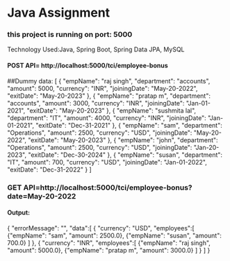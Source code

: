# Java Assignment

### this project is running on port: 5000

Technology Used:Java, Spring Boot, Spring Data JPA, MySQL

#### POST API= http://localhost:5000/tci/employee-bonus
##Dummy data:
[
		{
			"empName": "raj singh",
			"department": "accounts",
			"amount": 5000,
			"currency": "INR",
			"joiningDate": "May-20-2022",
			"exitDate": "May-20-2023"
		},
		{
			"empName": "pratap m",
			"department": "accounts",
			"amount": 3000,
			"currency": "INR",
			"joiningDate": "Jan-01-2021",
			"exitDate": "May-20-2023"
		},
		{
			"empName": "sushmita lal",
			"department": "IT",
			"amount": 4000,
			"currency": "INR",
			"joiningDate": "Jan-01-2021",
			"exitDate": "Dec-31-2021"
		},
		{
			"empName": "sam",
			"department": "Operations",
			"amount": 2500,
			"currency": "USD",
			"joiningDate": "May-20-2022",
			"exitDate": "May-20-2023"
		},
		{
			"empName": "john",
			"department": "Operations",
			"amount": 2500,
			"currency": "USD",
			"joiningDate": "Jan-20-2023",
			"exitDate": "Dec-30-2024"
		},
		{
			"empName": "susan",
			"department": "IT",
			"amount": 700,
			"currency": "USD",
			"joiningDate": "Jan-01-2022",
			"exitDate": "Dec-31-2022"
		}
	]

### GET API=http://localhost:5000/tci/employee-bonus?date=May-20-2022
#### Output:

{
  "errorMessage": "",
  "data":[
    {
      "currency": "USD",
      "employees":[
            {"empName": "sam", "amount": 2500.0},
            {"empName": "susan", "amount": 700.0}
        ]
    },
    {
      "currency": "INR",
      "employees":[
            {"empName": "raj singh", "amount": 5000.0},
            {"empName": "pratap m", "amount": 3000.0}
        ]
    }
    ]
  }
